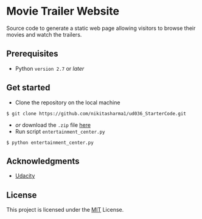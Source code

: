 # Movie Trailer Website

Source code to generate a static web page allowing visitors to browse their movies and watch the trailers.

## Prerequisites

- Python `version 2.7` or _later_

## Get started

- Clone the repository on the local machine

```
$ git clone https://github.com/nikitasharma1/ud036_StarterCode.git
```

- _or_ download the `.zip` file [here](https://github.com/nikitasharma1/ud036_StarterCode.git)
- Run script `entertainment_center.py`

```
$ python entertainment_center.py
```

## Acknowledgments

- [Udacity](https://in.udacity.com/course/full-stack-web-developer-nanodegree--nd004/)

## License

This project is licensed under the [MIT](LICENSE.md)  License.
